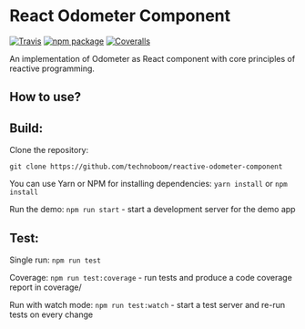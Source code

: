 # React Odometer Component

[![Travis][build-badge]][build]
[![npm package][npm-badge]][npm]
[![Coveralls][coveralls-badge]][coveralls]

An implementation of Odometer as React component with core principles
of reactive programming.

## How to use?

## Build:
Clone the repository:
```
git clone https://github.com/technoboom/reactive-odometer-component
```
You can use Yarn or NPM for installing dependencies: `yarn install` or `npm install`

Run the demo: `npm run start` - start a development server for the demo app

## Test:

Single run: `npm run test`

Coverage: `npm run test:coverage` - run tests and produce a code coverage report in coverage/

Run with watch mode: `npm run test:watch` - start a test server and re-run tests on every change


[build-badge]: https://img.shields.io/travis/user/repo/master.png?style=flat-square
[build]: https://travis-ci.org/user/repo

[npm-badge]: https://img.shields.io/npm/v/npm-package.png?style=flat-square
[npm]: https://www.npmjs.org/package/npm-package

[coveralls-badge]: https://img.shields.io/coveralls/user/repo/master.png?style=flat-square
[coveralls]: https://coveralls.io/github/user/repo
